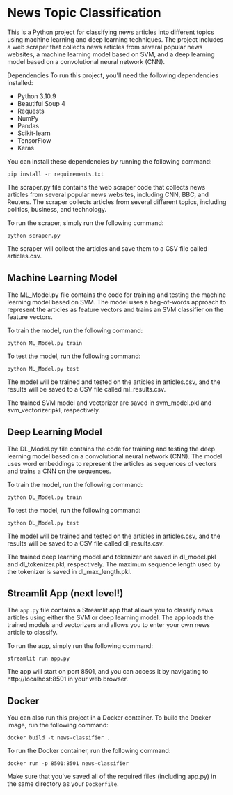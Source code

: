 # News Topic Classification
This is a Python project for classifying news articles into different topics using machine learning and deep learning techniques. The project includes a web scraper that collects news articles from several popular news websites, a machine learning model based on SVM, and a deep learning model based on a convolutional neural network (CNN).

Dependencies
To run this project, you'll need the following dependencies installed:

<ul>
<li>Python 3.10.9</li>
<li>Beautiful Soup 4</li>
<li>Requests</li>
<li>NumPy</li>
<li>Pandas</li>
<li>Scikit-learn</li>
<li>TensorFlow</li>
<li>Keras</li>

</ul>
You can install these dependencies by running the following command:



```
pip install -r requirements.txt
```

The scraper.py file contains the web scraper code that collects news articles from several popular news websites, including CNN, BBC, and Reuters. The scraper collects articles from several different topics, including politics, business, and technology.

To run the scraper, simply run the following command:

```
python scraper.py
```

The scraper will collect the articles and save them to a CSV file called articles.csv.

## Machine Learning Model
The ML_Model.py file contains the code for training and testing the machine learning model based on SVM. The model uses a bag-of-words approach to represent the articles as feature vectors and trains an SVM classifier on the feature vectors.

To train the model, run the following command:

```
python ML_Model.py train
```

To test the model, run the following command:

```
python ML_Model.py test
```

The model will be trained and tested on the articles in articles.csv, and the results will be saved to a CSV file called ml_results.csv.

The trained SVM model and vectorizer are saved in svm_model.pkl and svm_vectorizer.pkl, respectively.

## Deep Learning Model
The DL_Model.py file contains the code for training and testing the deep learning model based on a convolutional neural network (CNN). The model uses word embeddings to represent the articles as sequences of vectors and trains a CNN on the sequences.

To train the model, run the following command:

```
python DL_Model.py train
```

To test the model, run the following command:

```
python DL_Model.py test
```

The model will be trained and tested on the articles in articles.csv, and the results will be saved to a CSV file called dl_results.csv.

The trained deep learning model and tokenizer are saved in dl_model.pkl and dl_tokenizer.pkl, respectively. The maximum sequence length used by the tokenizer is saved in dl_max_length.pkl.

## Streamlit App (next level!)
The ` app.py ` file contains a Streamlit app that allows you to classify news articles using either the SVM or deep learning model. The app loads the trained models and vectorizers and allows you to enter your own news article to classify.

To run the app, simply run the following command:

```
streamlit run app.py
```

The app will start on port 8501, and you can access it by navigating to http://localhost:8501 in your web browser.

## Docker 
You can also run this project in a Docker container. To build the Docker image, run the following command:

```
docker build -t news-classifier .
```

To run the Docker container, run the following command:

```
docker run -p 8501:8501 news-classifier
```

Make sure that you've saved all of the required files (including app.py) in the same directory as your `Dockerfile`.
